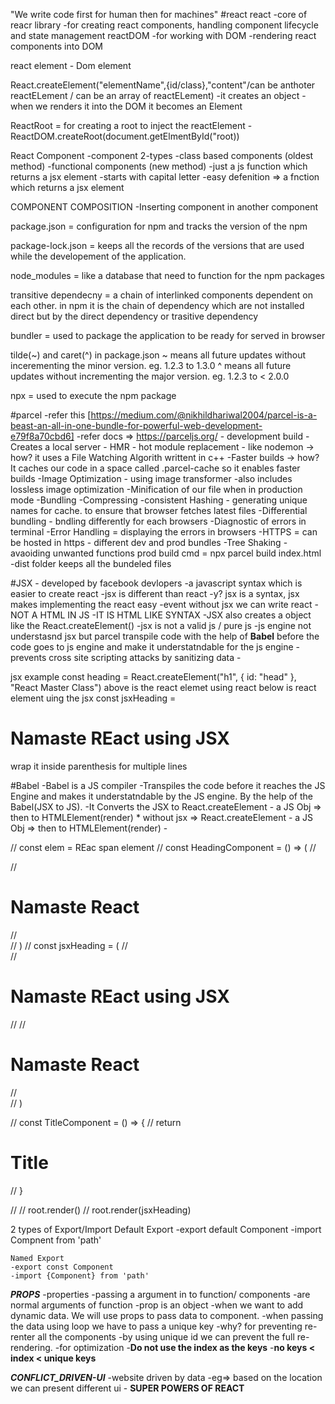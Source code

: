 "We write code first for human then for machines"
#react
react
    -core of reacr library
    -for creating react components, handling component lifecycle and state management
reactDOM 
    -for working with DOM
    -rendering react components into DOM

react element - Dom element

React.createElement("elementName",{id/class},"content"/can be anthoter reactELement / can be an array of reactELement)
    -it creates an object
    -when we renders it into the DOM it becomes an Element

ReactRoot = for creating a root to inject the reactElement
    - ReactDOM.createRoot(document.getElmentById("root))

React Component
    -component
        2-types
            -class based components (oldest method)
            -functional components (new method)
    -just a js function which returns a jsx element
    -starts with capital letter
    -easy defenition => a fnction which returns a jsx element

COMPONENT COMPOSITION
    -Inserting component in another component 

package.json = configuration for npm and tracks the version of the npm

package-lock.json = keeps all the records of the versions that are used while the developement of the application.

node_modules = like a database that need to function for the npm packages

transitive dependecny = a chain of interlinked components dependent on each other.
    in npm it is the chain of dependency which are not installed direct but by the direct dependency or trasitive dependency

bundler = used to package the application to be ready for served in browser

tilde(~) and caret(^) in package.json
    ~ means all future updates without incerementing the minor version. eg. 1.2.3 to 1.3.0
    ^ means all future updates without incrementing the major version. eg. 1.2.3 to < 2.0.0

npx = used to execute the npm package

#parcel
    -refer this [https://medium.com/@nikhildhariwal2004/parcel-is-a-beast-an-all-in-one-bundle-for-powerful-web-development-e79f8a70cbd6]
    -refer docs => https://parceljs.org/
    - development build
    -Creates a local server
    - HMR - hot module replacement - like nodemon
        -> how? it uses a File Watching Algorith writtent in c++
    -Faster builds
        -> how? It caches our code in a space called .parcel-cache so it enables faster builds
    -Image Optimization
        - using image transformer
        -also includes lossless image optimization
    -Minification of our file when in production mode
    -Bundling
    -Compressing
    -consistent Hashing - generating unique names for cache. to ensure that browser fetches latest files
    -Differential bundling - bndling differently for each browsers
    -Diagnostic of errors in terminal
    -Error Handling = displaying the errors in browsers
    -HTTPS = can be hosted in https
    - different dev and prod bundles
    -Tree Shaking - avaoiding unwanted functions
    prod build cmd = npx parcel build index.html 
    -dist folder keeps all the bundeled files
    

#JSX
    - developed by facebook devlopers
    -a javascript syntax which is easier to create react 
    -jsx is different than react
        -y? jsx is a syntax, jsx makes implementing the react easy
    -event without jsx we can write react
    -NOT A HTML IN JS
    -IT IS HTML LIKE SYNTAX
    -JSX also creates a object like the React.createElement()
    -jsx is not a valid js / pure js
    -js engine not understasnd jsx but parcel transpile code with the help of **Babel** before the code goes to js engine and make it understatndable for the js engine
    -prevents cross site scripting attacks by sanitizing data
    -

jsx example
    const heading = React.createElement("h1", { id: "head" }, "React Master Class")
    above is the react elemet using react
    below is react element uing the jsx
    const jsxHeading = <h1>Namaste REact using JSX</h1>
    wrap it inside parenthesis for multiple lines

#Babel 
    -Babel is a JS compiler 
    -Transpiles the code before it reaches the JS Engine and makes it understatndable by the JS engine. By the help of the Babel(JSX to JS).
    -It Converts the JSX to React.createElement - a JS Obj => then to HTMLElement(render)
        * without jsx  => React.createElement - a JS Obj => then to HTMLElement(render)
    -


// const elem = <span>REac span element</span>
// const HeadingComponent = () => (
//     <div>
//         <h1 className='myHeading'>Namaste React</h1>
//     </div>
// )
// const jsxHeading = (
//     <div>
//         <h1>Namaste REact using JSX</h1>
//         <HeadingComponent />
//         <h1 className='myHeading'>Namaste React</h1>
//     </div>
// )


// const TitleComponent = () => {
//     return <h1>Title</h1>
// }


// // root.render(<HeadingComponent />)
// root.render(jsxHeading)

2 types of Export/Import
    Default Export
    -export default Component
    -import Compnent from 'path'

    Named Export 
    -export const Component
    -import {Component} from 'path'

***PROPS***
    -properties
    -passing a argument in to function/ components
    -are normal arguments of function
    -prop is an object
    -when we want to add dynamic data. We will use props to pass data to component.
    -when passing the data using loop we have to pass a unique key
        -why? for preventing re-renter all the components
        -by using unique id we can prevent the full re-rendering.
        -for optimization
        -**Do not use the index as the keys**
        -**no keys < index < unique keys**

***CONFLICT_DRIVEN-UI***
    -website driven by data
    -eg=> based on the location we can present different ui
    -
**SUPER POWERS OF REACT**

